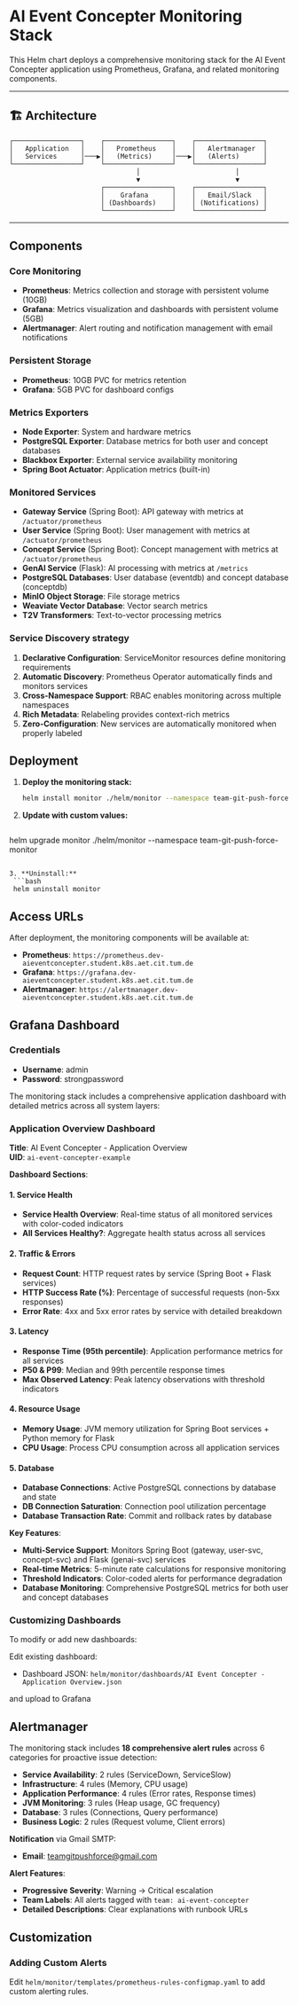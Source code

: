 # AI Event Concepter Monitoring Stack

This Helm chart deploys a comprehensive monitoring stack for the AI Event Concepter application using Prometheus, Grafana, and related monitoring components.

---

## 🏗️ **Architecture**

```
┌─────────────────┐    ┌─────────────────┐    ┌─────────────────┐
│   Application   │    │   Prometheus    │    │   Alertmanager  │
│   Services      │───▶│   (Metrics)     │───▶│   (Alerts)      │
└─────────────────┘    └─────────────────┘    └─────────────────┘
                                │                        │
                                ▼                        ▼
                       ┌─────────────────┐    ┌─────────────────┐
                       │    Grafana      │    │   Email/Slack   │
                       │ (Dashboards)    │    │ (Notifications) │
                       └─────────────────┘    └─────────────────┘
```

---

## Components

### Core Monitoring
- **Prometheus**: Metrics collection and storage with persistent volume (10GB)
- **Grafana**: Metrics visualization and dashboards with persistent volume (5GB)
- **Alertmanager**: Alert routing and notification management with email notifications

### Persistent Storage
- **Prometheus**: 10GB PVC for metrics retention
- **Grafana**: 5GB PVC for dashboard configs

### Metrics Exporters
- **Node Exporter**: System and hardware metrics
- **PostgreSQL Exporter**: Database metrics for both user and concept databases
- **Blackbox Exporter**: External service availability monitoring
- **Spring Boot Actuator**: Application metrics (built-in)

### Monitored Services
- **Gateway Service** (Spring Boot): API gateway with metrics at `/actuator/prometheus`
- **User Service** (Spring Boot): User management with metrics at `/actuator/prometheus`
- **Concept Service** (Spring Boot): Concept management with metrics at `/actuator/prometheus`
- **GenAI Service** (Flask): AI processing with metrics at `/metrics`
- **PostgreSQL Databases**: User database (eventdb) and concept database (conceptdb)
- **MinIO Object Storage**: File storage metrics
- **Weaviate Vector Database**: Vector search metrics
- **T2V Transformers**: Text-to-vector processing metrics

### Service Discovery strategy
1. **Declarative Configuration**: ServiceMonitor resources define monitoring requirements
2. **Automatic Discovery**: Prometheus Operator automatically finds and monitors services
3. **Cross-Namespace Support**: RBAC enables monitoring across multiple namespaces
4. **Rich Metadata**: Relabeling provides context-rich metrics
5. **Zero-Configuration**: New services are automatically monitored when properly labeled



## Deployment

1. **Deploy the monitoring stack:**
   ```bash
   helm install monitor ./helm/monitor --namespace team-git-push-force-monitor 
   ```

2. **Update with custom values:**
   ```bash
  helm upgrade  monitor ./helm/monitor --namespace team-git-push-force-monitor    
  ```

3. **Uninstall:**
   ```bash
   helm uninstall monitor
   ```

## Access URLs

After deployment, the monitoring components will be available at:

- **Prometheus**: `https://prometheus.dev-aieventconcepter.student.k8s.aet.cit.tum.de`
- **Grafana**: `https://grafana.dev-aieventconcepter.student.k8s.aet.cit.tum.de`
- **Alertmanager**: `https://alertmanager.dev-aieventconcepter.student.k8s.aet.cit.tum.de`



## Grafana Dashboard

### **Credentials**
- **Username**: admin
- **Password**: strongpassword

The monitoring stack includes a comprehensive application dashboard with detailed metrics across all system layers:

### Application Overview Dashboard
**Title**: AI Event Concepter - Application Overview  
**UID**: `ai-event-concepter-example`

**Dashboard Sections**:

#### 1. Service Health
- **Service Health Overview**: Real-time status of all monitored services with color-coded indicators
- **All Services Healthy?**: Aggregate health status across all services

#### 2. Traffic & Errors
- **Request Count**: HTTP request rates by service (Spring Boot + Flask services)
- **HTTP Success Rate (%)**: Percentage of successful requests (non-5xx responses)
- **Error Rate**: 4xx and 5xx error rates by service with detailed breakdown

#### 3. Latency
- **Response Time (95th percentile)**: Application performance metrics for all services
- **P50 & P99**: Median and 99th percentile response times
- **Max Observed Latency**: Peak latency observations with threshold indicators

#### 4. Resource Usage
- **Memory Usage**: JVM memory utilization for Spring Boot services + Python memory for Flask
- **CPU Usage**: Process CPU consumption across all application services

#### 5. Database
- **Database Connections**: Active PostgreSQL connections by database and state
- **DB Connection Saturation**: Connection pool utilization percentage
- **Database Transaction Rate**: Commit and rollback rates by database

**Key Features**:
- **Multi-Service Support**: Monitors Spring Boot (gateway, user-svc, concept-svc) and Flask (genai-svc) services
- **Real-time Metrics**: 5-minute rate calculations for responsive monitoring
- **Threshold Indicators**: Color-coded alerts for performance degradation
- **Database Monitoring**: Comprehensive PostgreSQL metrics for both user and concept databases

### Customizing Dashboards
To modify or add new dashboards:

Edit existing dashboard:
   - Dashboard JSON: `helm/monitor/dashboards/AI Event Concepter - Application Overview.json`

and upload to Grafana


## Alertmanager

The monitoring stack includes **18 comprehensive alert rules** across 6 categories for proactive issue detection:
- **Service Availability**: 2 rules (ServiceDown, ServiceSlow)
- **Infrastructure**: 4 rules (Memory, CPU usage)
- **Application Performance**: 4 rules (Error rates, Response times)
- **JVM Monitoring**: 3 rules (Heap usage, GC frequency)
- **Database**: 3 rules (Connections, Query performance)
- **Business Logic**: 2 rules (Request volume, Client errors)

**Notification** via Gmail SMTP:
- **Email**: teamgitpushforce@gmail.com

**Alert Features**:
- **Progressive Severity**: Warning → Critical escalation
- **Team Labels**: All alerts tagged with `team: ai-event-concepter`
- **Detailed Descriptions**: Clear explanations with runbook URLs

## Customization

### Adding Custom Alerts
Edit `helm/monitor/templates/prometheus-rules-configmap.yaml` to add custom alerting rules.





